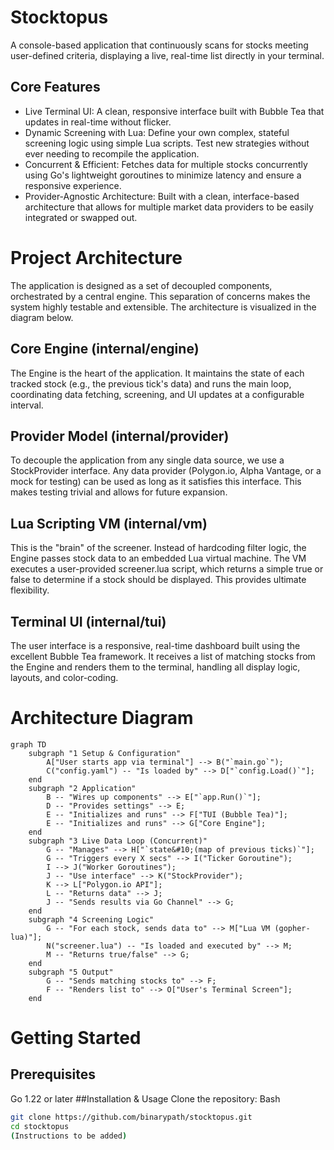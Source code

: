 # Stocktopus
A console-based application that continuously scans for stocks meeting user-defined criteria, displaying a live, real-time list directly in your terminal.

## Core Features
- Live Terminal UI: A clean, responsive interface built with Bubble Tea that updates in real-time without flicker.
- Dynamic Screening with Lua: Define your own complex, stateful screening logic using simple Lua scripts. Test new strategies without ever needing to recompile the application.
- Concurrent & Efficient: Fetches data for multiple stocks concurrently using Go's lightweight goroutines to minimize latency and ensure a responsive experience.
- Provider-Agnostic Architecture: Built with a clean, interface-based architecture that allows for multiple market data providers to be easily integrated or swapped out.

# Project Architecture
The application is designed as a set of decoupled components, orchestrated by a central engine. This separation of concerns makes the system highly testable and extensible. The architecture is visualized in the diagram below.

## Core Engine (internal/engine)

The Engine is the heart of the application. It maintains the state of each tracked stock (e.g., the previous tick's data) and runs the main loop, coordinating data fetching, screening, and UI updates at a configurable interval.

## Provider Model (internal/provider)
To decouple the application from any single data source, we use a StockProvider interface. Any data provider (Polygon.io, Alpha Vantage, or a mock for testing) can be used as long as it satisfies this interface. This makes testing trivial and allows for future expansion.

## Lua Scripting VM (internal/vm)
This is the "brain" of the screener. Instead of hardcoding filter logic, the Engine passes stock data to an embedded Lua virtual machine. The VM executes a user-provided screener.lua script, which returns a simple true or false to determine if a stock should be displayed. This provides ultimate flexibility.

## Terminal UI (internal/tui)
The user interface is a responsive, real-time dashboard built using the excellent Bubble Tea framework. It receives a list of matching stocks from the Engine and renders them to the terminal, handling all display logic, layouts, and color-coding.

# Architecture Diagram
```mermaid
graph TD
    subgraph "1 Setup & Configuration"
        A["User starts app via terminal"] --> B("`main.go`");
        C("config.yaml") -- "Is loaded by" --> D["`config.Load()`"];
    end
    subgraph "2 Application"
        B -- "Wires up components" --> E["`app.Run()`"];
        D -- "Provides settings" --> E;
        E -- "Initializes and runs" --> F["TUI (Bubble Tea)"];
        E -- "Initializes and runs" --> G["Core Engine"];
    end
    subgraph "3 Live Data Loop (Concurrent)"
        G -- "Manages" --> H["`state&#10;(map of previous ticks)`"];
        G -- "Triggers every X secs" --> I("Ticker Goroutine");
        I --> J("Worker Goroutines");
        J -- "Use interface" --> K("StockProvider");
        K --> L["Polygon.io API"];
        L -- "Returns data" --> J;
        J -- "Sends results via Go Channel" --> G;
    end
    subgraph "4 Screening Logic"
        G -- "For each stock, sends data to" --> M["Lua VM (gopher-lua)"];
        N("screener.lua") -- "Is loaded and executed by" --> M;
        M -- "Returns true/false" --> G;
    end
    subgraph "5 Output"
        G -- "Sends matching stocks to" --> F;
        F -- "Renders list to" --> O["User's Terminal Screen"];
    end
```
# Getting Started
## Prerequisites
Go 1.22 or later
##Installation & Usage
Clone the repository:
Bash
```bash
git clone https://github.com/binarypath/stocktopus.git
cd stocktopus
(Instructions to be added)
```
